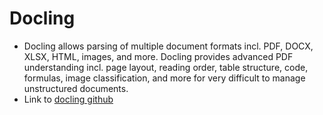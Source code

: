 # Docling
* Docling allows parsing of multiple document formats incl. PDF, DOCX, XLSX, HTML, images, and more. Docling provides advanced PDF understanding incl. page layout, reading order, table structure, code, formulas, image classification, and more for very difficult to manage unstructured documents.
* Link to [docling github](https://docling-project.github.io/docling/)

